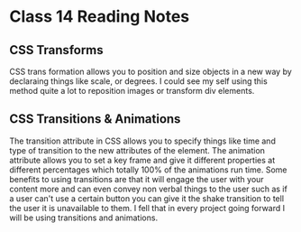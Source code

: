 # Class 14 Reading Notes

## CSS Transforms

CSS trans formation allows you to position and size objects in a new way by declaraing things like scale, or degrees. I could see my self using this method quite a lot to reposition images or transform div elements.

## CSS Transitions & Animations

The transition attribute in CSS allows you to specify things like time and type of transition to the new attributes of the element. The animation attribute allows you to set a key frame and give it different properties at different percentages which totally 100% of the animations run time. Some benefits to using transitions are that it will engage the user with your content more and can even convey non verbal things to the user such as if a user can't use a certain button you can give it the shake transition to tell the user it is unavailable to them. I fell that in every project going forward I will be using transitions and animations.